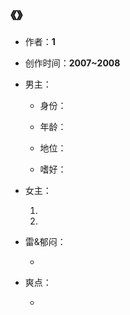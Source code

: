 ## 《》

- 作者：**1**
  
    > 

- 创作时间：**2007~2008**

- 男主：

  * 身份：
  
  * 年龄：
  * 地位：
  * 嗜好：

- 女主：

  1. 

  2. 

- 雷&郁闷：

  * 

- 爽点：
  
  * 